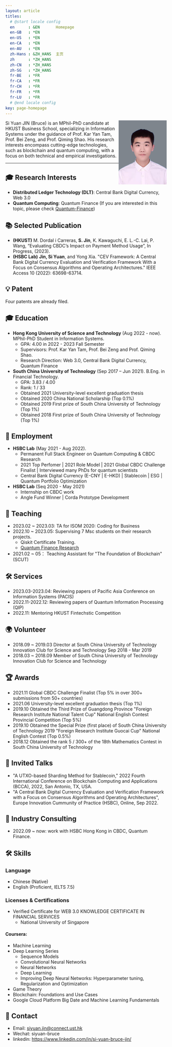 ```yaml
---
layout: article
titles:
  # @start locale config
  en      : &EN       Homepage
  en-GB   : *EN
  en-US   : *EN
  en-CA   : *EN
  en-AU   : *EN
  zh-Hans : &ZH_HANS  主页
  zh      : *ZH_HANS
  zh-CN   : *ZH_HANS
  zh-SG   : *ZH_HANS
  fr-BE   : *FR
  fr-CA   : *FR
  fr-CH   : *FR
  fr-FR   : *FR
  fr-LU   : *FR
  # @end locale config
key: page-homepage
---
```


<img src= "./images/profile.jpg" align=right width="150"/>
Si Yuan JIN (Bruce) is an MPhil-PhD candidate at HKUST Business School, specializing in Information Systems under the guidance of Prof. Kar Yan Tam, Prof. Bei Zeng, and Prof. Qiming Shao. His research interests encompass cutting-edge technologies, such as blockchain and quantum computing, with a focus on both technical and empirical investigations.

---

## 🎓 **Research Interests**
- **Distributed Ledger Technology (DLT)**: Central Bank Digital Currency, Web 3.0
- **Quantum Computing**: Quantum Finance (If you are interested in this topic, please check [Quantum-Finance](https://github.com/siyuan-bruce/Quantum-Finance))

## 📚 **Selected Publication**
- **(HKUST)** M. Dordal i Carreras, **S. Jin**, K. Kawaguchi, E. L.-C. Lai, P. Wang, “Evaluating CBDC’s Impact on Payment Method Usage”, In Progress, (2023).
- **(HSBC Lab)** **Jin, Si Yuan**, and Yong Xia. "CEV Framework: A Central Bank Digital Currency Evaluation and Verification Framework With a Focus on Consensus Algorithms and Operating Architectures." IEEE Access 10 (2022): 63698-63714.

## 💡 **Patent**
Four patents are already filed.

## 🎓 **Education**
- **Hong Kong University of Science and Technology** (Aug 2022 - now). MPhil-PhD Student in Information Systems.
  - GPA: 4.00 in 2022 - 2023 Fall Semester
  - Supervisors: Prof. Kar Yan Tam, Prof. Bei Zeng and Prof. Qiming Shao.
  - Research Direction: Web 3.0, Central Bank Digital Currency, Quantum Finance
- **South China University of Technology** (Sep 2017 – Jun 2021). B.Eng. in Financial Technology. 
  - GPA: 3.83 / 4.00 
  - Rank: 1 / 33
  - Obtained 2021 University-level excellent graduation thesis
  - Obtained 2020 China National Scholarship (Top 0.1%)
  - Obtained 2019 First prize of South China University of Technology (Top 1%)
  - Obtained 2018 First prize of South China University of Technology (Top 1%)

## 💼 **Employment**
- **HSBC Lab** (May 2021 - Aug 2022). 
  - Permanent Full Stack Engineer on Quantum Computing & CBDC Research
  - 2021 Top Perfomer \| 2021 Role Model \| 2021 Global CBDC Challenge Finalist \| Interviewed many PhDs for quantum scientists
  - Central Bank Digital Currency (E-CNY \| E-HKD) \| Stablecoin \| ESG \| Quantum Portfolio Optimization
- **HSBC Lab** (Seq 2020 - May 2021)
  - Internship on CBDC work
  - Angle Fund Winner \| Corda Prototype Development

## 📖 **Teaching**
- 2023.02 ~ 2023.03: TA for ISOM 2020: Coding for Business
- 2022.10 ~ 2023.05: Supervising 7 Msc students on their research projects.
  - Qiskit Certificate Training. 
  - [Quantum Finance Research](https://siyuan-bruce.notion.site/3331ba8358b54e7dae1e63b486fd8797?v=ddd75742972048c094985c3c6598cc05)
- 2021.02 ~ 05： Teaching Assistant for "The Foundation of Blockchain" (SCUT)

## 🛠 **Services**
- 2023.03-2023.04: Reviewing papers of Pacific Asia Conference on Information Systems (PACIS)
- 2022.11-2022.12: Reviewing papers of Quantum Information Processing (QIP)
- 2022.11: Mentoring HKUST Fintechstic Competition

## 🌍 **Volunteer**
- 2018.09 ~ 2019.03 Director at South China University of Technology Innovation Club for Science and Technology
  Sep 2018 - Mar 2019
- 2018.03 ~ 2018.09 Member of South China University of Technology Innovation Club for Science and Technology

## 🏆 **Awards**
- 2021.11 Global CBDC Challenge Finalist (Top 5% in over 300+ submissions from 50+ countries)
- 2021.06 University-level excellent graduation thesis (Top 1%)
- 2019.10 Obtained the Third Prize of Guangdong Province "Foreign Research Institute National Talent Cup" National English Contest Provincial Competition (Top 5%)
- 2019.10 Obtained the Special Prize (first place) of South China University of Technology 2019 "Foreign Research Institute Guocai Cup" National English Contest (Top 0.5%)
- 2018.12 Obtained the rank 5 / 300+ of the 18th Mathematics Contest in South China University of Technology

## 📣 **Invited Talks**
- "A UTXO-based Sharding Method for Stablecoin," 2022 Fourth International Conference on Blockchain Computing and Applications (BCCA), 2022, San Antonio, TX, USA.
- "A Central Bank Digital Currency Evaluation and Verification Framework with a Focus on Consensus Algorithms and Operating Architectures", Europe Innovation Cummunity of Practice (HSBC), Online, Sep 2022.

## 💼 Industry Consulting
- 2022.09 ~ now: work with HSBC Hong Kong in CBDC, Quantum Finance.

## 🛠 **Skills**
### Language
- Chinese (Native)
- English (Proficient, IELTS 7.5)

### Licenses & Certifications
- Verified Certificate for WEB 3.0 KNOWLEDGE CERTIFICATE IN FINANCIAL SERVICES
  - National University of Singapore

#### Coursera:
- Machine Learning
- Deep Learning Series
  - Sequence Models
  - Convolutional Neural Networks 
  - Neural Networks
  - Deep Learning
  - Improving Deep Neural Networks: Hyperparameter tuning, Regularization and Optimization
- Game Theory
- Blockchain: Foundations and Use Cases
- Google Cloud Platform Big Date and Machine Learning Fundamentals
  
## 📩 **Contact**
- Email: siyuan.jin@connect.ust.hk
- Wechat: siyuan-bruce
- linkedin: https://www.linkedin.com/in/si-yuan-bruce-jin/

